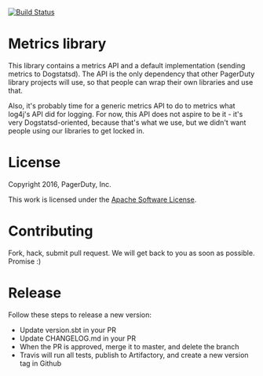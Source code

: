 [![Build Status](https://travis-ci.org/PagerDuty/scala-metrics.svg?branch=master)](https://travis-ci.org/PagerDuty/scala-metrics)

Metrics library
===============

This library contains a metrics API and a default implementation (sending metrics to Dogstatsd). The
API is the only dependency that other PagerDuty library projects will use, so that people can
wrap their own libraries and use that.

Also, it's probably time for a generic metrics API to do to metrics what log4j's API did for
logging. For now, this API does not aspire to be it - it's very Dogstatsd-oriented, because
that's what we use, but we didn't want people using our libraries to get locked in.

License
=======

Copyright 2016, PagerDuty, Inc.

This work is licensed under the [Apache Software License](https://www.apache.org/licenses/LICENSE-2.0).

Contributing
============

Fork, hack, submit pull request. We will get back to you as soon as possible. Promise :)

Release
=======

Follow these steps to release a new version:
- Update version.sbt in your PR
- Update CHANGELOG.md in your PR
- When the PR is approved, merge it to master, and delete the branch
- Travis will run all tests, publish to Artifactory, and create a new version tag in Github
